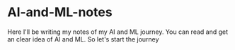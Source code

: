 # AI-and-ML-notes
Here I'll be writing my notes of my AI and ML journey.
You can read and get an clear idea of AI and ML.
So let's start the journey
